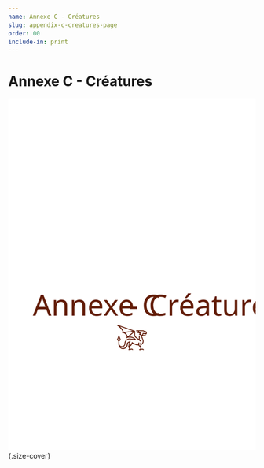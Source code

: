 ```yaml
---
name: Annexe C - Créatures
slug: appendix-c-creatures-page
order: 00
include-in: print
---
```


# Annexe C - Créatures
![Dragon](Creatures.svg){.size-cover}
